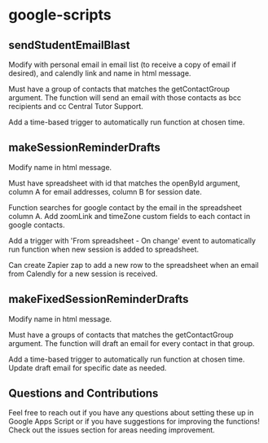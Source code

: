 # google-scripts

## sendStudentEmailBlast

Modify with personal email in email list (to receive a copy of email if desired), and calendly link and name in html message.

Must have a group of contacts that matches the getContactGroup argument. The function will send an email with those contacts as bcc recipients and cc Central Tutor Support.

Add a time-based trigger to automatically run function at chosen time.

## makeSessionReminderDrafts

Modify name in html message.

Must have spreadsheet with id that matches the openById argument, column A for email addresses, column B for session date.

Function searches for google contact by the email in the spreadsheet column A. Add zoomLink and timeZone custom fields to each contact in google contacts.

Add a trigger with 'From spreadsheet - On change' event to automatically run function when new session is added to spreadsheet.

Can create Zapier zap to add a new row to the spreadsheet when an email from Calendly for a new session is received.

## makeFixedSessionReminderDrafts

Modify name in html message.

Must have a groups of contacts that matches the getContactGroup argument. The function will draft an email for every contact in that group.

Add a time-based trigger to automatically run function at chosen time. Update draft email for specific date as needed.

## Questions and Contributions

Feel free to reach out if you have any questions about setting these up in Google Apps Script or if you have suggestions for improving the functions! Check out the issues section for areas needing improvement.